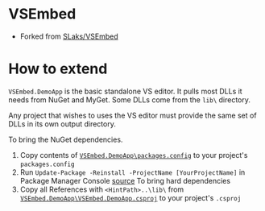 VSEmbed
=======

* Forked from [SLaks/VSEmbed](https://github.com/SLaks/VSEmbed)

How to extend
=============

`VSEmbed.DemoApp` is the basic standalone VS editor. It pulls most DLLs it needs from NuGet and MyGet. Some DLLs come from the `lib\` directory. 

Any project that wishes to uses the VS editor must provide the same set of DLLs in its own output directory.

To bring the NuGet dependencies.
  1. Copy contents of [`VSEmbed.DemoApp\packages.config`](https://github.com/AmadeusW/VSEmbed/blob/master/VSEmbed.DemoApp/packages.config) to your project's `packages.config`
  2. Run `Update-Package -Reinstall -ProjectName [YourProjectName]` in Package Manager Console [source](http://stackoverflow.com/questions/11026137/can-i-copy-the-nuget-package-configuration-from-one-project-to-another) 
To bring hard dependencies
  1. Copy all References with `<HintPath>..\lib\` from [`VSEmbed.DemoApp\VSEmbed.DemoApp.csproj`](https://github.com/AmadeusW/VSEmbed/blob/master/VSEmbed.DemoApp/VSEmbed.DemoApp.csproj) to your project's `.csproj`
 